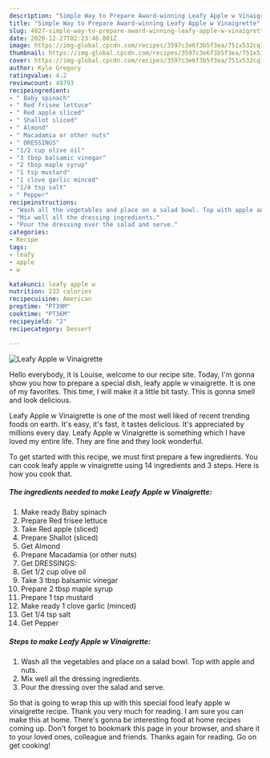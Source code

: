 ```yaml
---
description: "Simple Way to Prepare Award-winning Leafy Apple w Vinaigrette"
title: "Simple Way to Prepare Award-winning Leafy Apple w Vinaigrette"
slug: 4827-simple-way-to-prepare-award-winning-leafy-apple-w-vinaigrette
date: 2020-12-27T02:23:46.801Z
image: https://img-global.cpcdn.com/recipes/3597c3e6f3b5f3ea/751x532cq70/leafy-apple-w-vinaigrette-recipe-main-photo.jpg
thumbnail: https://img-global.cpcdn.com/recipes/3597c3e6f3b5f3ea/751x532cq70/leafy-apple-w-vinaigrette-recipe-main-photo.jpg
cover: https://img-global.cpcdn.com/recipes/3597c3e6f3b5f3ea/751x532cq70/leafy-apple-w-vinaigrette-recipe-main-photo.jpg
author: Kyle Gregory
ratingvalue: 4.2
reviewcount: 49793
recipeingredient:
- " Baby spinach"
- " Red frisee lettuce"
- " Red apple sliced"
- " Shallot sliced"
- " Almond"
- " Macadamia or other nuts"
- " DRESSINGS"
- "1/2 cup olive oil"
- "3 tbsp balsamic vinegar"
- "2 tbsp maple syrup"
- "1 tsp mustard"
- "1 clove garlic minced"
- "1/4 tsp salt"
- " Pepper"
recipeinstructions:
- "Wash all the vegetables and place on a salad bowl. Top with apple and nuts."
- "Mix well all the dressing ingredients."
- "Pour the dressing over the salad and serve."
categories:
- Recipe
tags:
- leafy
- apple
- w

katakunci: leafy apple w 
nutrition: 233 calories
recipecuisine: American
preptime: "PT39M"
cooktime: "PT36M"
recipeyield: "2"
recipecategory: Dessert

---
```



![Leafy Apple w Vinaigrette](https://img-global.cpcdn.com/recipes/3597c3e6f3b5f3ea/751x532cq70/leafy-apple-w-vinaigrette-recipe-main-photo.jpg)

Hello everybody, it is Louise, welcome to our recipe site. Today, I'm gonna show you how to prepare a special dish, leafy apple w vinaigrette. It is one of my favorites. This time, I will make it a little bit tasty. This is gonna smell and look delicious.

Leafy Apple w Vinaigrette is one of the most well liked of recent trending foods on earth. It's easy, it's fast, it tastes delicious. It's appreciated by millions every day. Leafy Apple w Vinaigrette is something which I have loved my entire life. They are fine and they look wonderful.




To get started with this recipe, we must first prepare a few ingredients. You can cook leafy apple w vinaigrette using 14 ingredients and 3 steps. Here is how you cook that.

<!--inarticleads1-->

##### The ingredients needed to make Leafy Apple w Vinaigrette:

1. Make ready  Baby spinach
1. Prepare  Red frisee lettuce
1. Take  Red apple (sliced)
1. Prepare  Shallot (sliced)
1. Get  Almond
1. Prepare  Macadamia (or other nuts)
1. Get  DRESSINGS:
1. Get 1/2 cup olive oil
1. Take 3 tbsp balsamic vinegar
1. Prepare 2 tbsp maple syrup
1. Prepare 1 tsp mustard
1. Make ready 1 clove garlic (minced)
1. Get 1/4 tsp salt
1. Get  Pepper




<!--inarticleads2-->

##### Steps to make Leafy Apple w Vinaigrette:

1. Wash all the vegetables and place on a salad bowl. Top with apple and nuts.
1. Mix well all the dressing ingredients.
1. Pour the dressing over the salad and serve.




So that is going to wrap this up with this special food leafy apple w vinaigrette recipe. Thank you very much for reading. I am sure you can make this at home. There's gonna be interesting food at home recipes coming up. Don't forget to bookmark this page in your browser, and share it to your loved ones, colleague and friends. Thanks again for reading. Go on get cooking!
